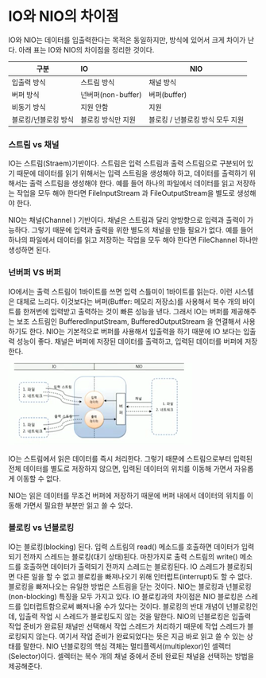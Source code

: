 # IO와 NIO의 차이점

IO와 NIO는 데이터를 입출력한다는 목적은 동일하지만, 방식에 있어서 크게 차이가 난다.
아래 표는 IO와 NIO의 차이점을 정리한 것이다. 

|구분|IO|NIO
|----|:----|----
|입출력 방식|스트림 방식 |채널 방식
|버퍼 방식 | 넌버퍼(non-buffer)|버퍼(buffer)
|비동기 방식 | 지원 안함 | 지원
|블로킹/넌블로킹 방식| 블로킹 방식만 지원 | 블로킹 / 넌블로킹 방식 모두 지원

### 스트림 vs 채널

IO는 스트림(Straem)기반이다. 스트림은 입력 스트림과 출력 스트림으로 구분되어 있기 때문에 
데이터를 읽기 위해서는 입력 스트림을 생성해야 하고, 데이터를 출력하기 위해서는 출력 스트림을 생성해야 한다.
예를 들어 하나의 파일에서 데이터를 읽고 저장하는 작업을 모두 해야 한다면 FileInputStream 과
FileOutputStream을 별도로 생성해야 한다. 

NIO는 채널(Channel ) 기반이다. 채널은 스트림과 달리 양방향으로 입력과 출력이 가능하다. 그렇기 때문에
입력과 출력을 위한 별도의 채널을 만들 필요가 없다. 예를 들어 하나의 파일에서 데이터를 읽고 저장하는 작업을
모두 해야 한다면 FileChannel 하나만 생성하면 된다.

### 넌버퍼 VS 버퍼

IO에서는 출력 스트림이 1바이트를 쓰면 입력 스틀미이 1바이트를 읽는다. 이런 시스템은 대체로 느리다. 
이것보다는 버퍼(Buffer: 메모리 저장소)를 사용해서 복수 개의 바이트를 한꺼번에 입력받고 출력하는 것이
빠른 성능을 낸다. 그래서 IO는 버퍼를 제공해주는 보조 스트림인 BufferedInputStream, BufferedOutputStream
을 연결해서 사용하기도 한다. NIO는 기본적으로 버퍼를 사용해서 입출력을 하기 때문에 IO 보다는 
입출력 성능이 좋다. 채널은 버퍼에 저장된 데이터를 출력하고, 입력된 데이터를 버퍼에 저장한다.

![img.png](img.png)

IO는 스트림에서 읽은 데이터를 즉시 처리한다. 그렇기 때문에 스트림으로부터 입력된 전체 데이터를 
별도로 저장하지 않으면, 입력된 데이터의 위치를 이동해 가면서 자유롭게 이동할 수 없다.

NIO는 읽은 데이터를 무조건 버퍼에 저장하기 때문에 버퍼 내에서 데이터의 위치를 이동해 가면서
필요한 부분만 읽고 쓸 수 있다.

### 블로킹 vs 넌블로킹

IO는 블로킹(blocking) 된다. 입력 스트림의 read() 메소드를 호출하면 데이터가 입력되기 전까지
스레드는 블로킹(대기 상태)된다. 마찬가지로 출력 스트림의 write() 메소드를 호출하면 데이터가 출력되기 전까지
스레드는 블로킹된다. IO 스레드가 블로킹되면 다른 일을 할 수 없고 블로킹을 빠져나오기 위해 
인터럽트(interrupt)도 할 수 없다. 블로킹을 빠져나오는 유일한 방법은 스트림을 닫는 것이다.
NIO는 블로킹과 넌블로킹(non-blocking) 특징을 모두 가지고 있다. IO 블로킹과의 차이점은
NIO 블로킹은 스레드를 입터럽트함으로써 빠져나올 수가 있다는 것이다. 블로킹의 반대 개념이 넌블로킹인데,
입출력 작업 시 스레드가 블로킹도지 않는 것을 말한다. NIO의 넌블로킹은 입출력 작업 준비가 완료된 채널만
선택해서 작업 스레드가 처리하기 때문에 작업 스레드가 블로킹되지 않는다. 여기서 작업 준비가 완료되었다는
뜻은 지금 바로 읽고 쓸 수 있는 상태를 말한다. NIO 넌블로킹의 핵심 객체는 멀티플렉서(multiplexor)인
셀렉터(Selector)이다. 셀렉터는 복수 개의 채널 중에서 준비 완료된 채널을 선택하는 방법을 제공해준다.

